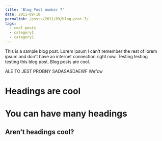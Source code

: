 ```yaml
---
title: 'Blog Post number 7'
date: 2011-09-10
permalink: /posts/2011/09/blog-post-7/
tags:
  - cool posts
  - category1
  - category2
---
```


This is a sample blog post. Lorem ipsum I can't remember the rest of lorem ipsum and don't have an internet connection right now. Testing testing testing this blog post. Blog posts are cool.

ALE TO JEST PROBNY SADASASDAEWF Wefcw

Headings are cool
======

You can have many headings
======

Aren't headings cool?
------